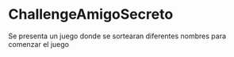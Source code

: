 # ChallengeAmigoSecreto
Se presenta un juego donde se sortearan diferentes nombres para comenzar el juego

